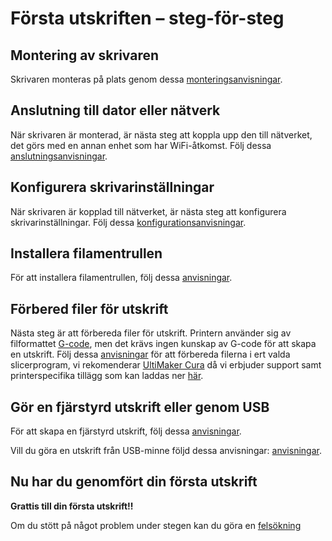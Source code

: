 # Första utskriften – steg-för-steg

## Montering av skrivaren
Skrivaren monteras på plats genom dessa [monteringsanvisningar](../hardware-setup/assembly.md).

## Anslutning till dator eller nätverk
När skrivaren är monterad, är nästa steg att koppla upp den till nätverket, det görs med en annan enhet som har WiFi-åtkomst. Följ dessa [anslutningsanvisningar](../software-config/connection.md).

## Konfigurera skrivarinställningar
När skrivaren är kopplad till nätverket, är nästa steg att konfigurera skrivarinställningar. Följ dessa [konfigurationsanvisningar](../software-config/configuration.md).

## Installera filamentrullen
För att installera filamentrullen, följ dessa [anvisningar](../hardware-setup/filament-loading.md).

## Förbered filer för utskrift
Nästa steg är att förbereda filer för utskrift. Printern använder sig av filformattet [G-code](../resources-support/gcode.md), men det krävs ingen kunskap av G-code för att skapa en utskrift. Följ dessa [anvisningar](../software-config/slicer-guide.md) för att förbereda filerna i ert valda slicerprogram, vi rekomenderar [UltiMaker Cura](https://ultimaker.com/software/ultimaker-cura/?gad_source=1&gclid=CjwKCAiAqfe8BhBwEiwAsne6gfKLc-EJP8OeQ4TaHpR3j33fKHYFaP5md25DtFuJYrUbLYeoEpXCYxoCI_cQAvD_BwE) då vi erbjuder support samt printerspecifika tillägg som kan laddas ner [här](https://www.google.com/).

## Gör en fjärstyrd utskrift eller genom USB
För att skapa en fjärstyrd utskrift, följ dessa [anvisningar](../software-config/remote.md).

Vill du göra en utskrift från USB-minne följd dessa anvisningar: [anvisningar](../software-config/usb-print.md).

## Nu har du genomfört din första utskrift
**Grattis till din första utskrift!!**

Om du stött på något problem under stegen kan du göra en [felsökning](../resources-support/troubleshooting.md)
